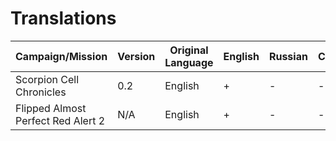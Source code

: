 # Translations

| Campaign/Mission                   | Version | Original Language | English | Russian | Chineese |
| ---------------------------------- | ------- | ----------------- | ------- | ------- | -------- |
| Scorpion Cell Chronicles           | 0.2     | English           | +       | -       | -        |
| Flipped Almost Perfect Red Alert 2 | N/A     | English           | +       | -       | -        |